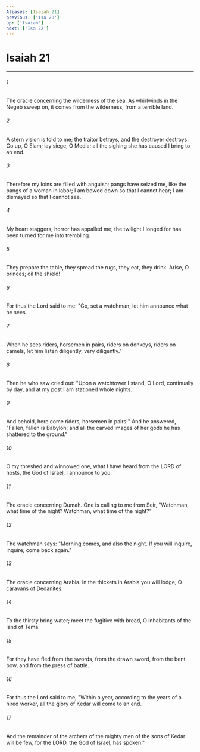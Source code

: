 ```yaml
---
Aliases: [Isaiah 21]
previous: ['Isa 20']
up: ['Isaiah']
next: ['Isa 22']
---
```

# Isaiah 21

***

 

###### 1 
The oracle concerning the wilderness of the sea.
 As whirlwinds in the Negeb sweep on, 
 it comes from the wilderness, 
 from a terrible land. 
 
 

###### 2 
A stern vision is told to me; 
 the traitor betrays, 
 and the destroyer destroys. 
 Go up, O Elam; 
 lay siege, O Media; 
 all the sighing she has caused 
 I bring to an end. 
 
 

###### 3 
Therefore my loins are filled with anguish; 
 pangs have seized me, 
 like the pangs of a woman in labor; 
 I am bowed down so that I cannot hear; 
 I am dismayed so that I cannot see. 
 
 

###### 4 
My heart staggers; horror has appalled me; 
 the twilight I longed for 
 has been turned for me into trembling. 
 
 

###### 5 
They prepare the table, 
 they spread the rugs, 
 they eat, they drink. 
 Arise, O princes; 
 oil the shield! 
 
 

###### 6 
For thus the Lord said to me: 
 "Go, set a watchman; 
 let him announce what he sees. 
 
 

###### 7 
When he sees riders, horsemen in pairs, 
 riders on donkeys, riders on camels, 
 let him listen diligently, 
 very diligently." 
 
 

###### 8 
Then he who saw cried out: 
 "Upon a watchtower I stand, O Lord, 
 continually by day, 
 and at my post I am stationed 
 whole nights. 
 
 

###### 9 
And behold, here come riders, 
 horsemen in pairs!" 
 And he answered, 
 "Fallen, fallen is Babylon; 
 and all the carved images of her gods 
 he has shattered to the ground." 
 
 

###### 10 
O my threshed and winnowed one, 
 what I have heard from the LORD of hosts, 
 the God of Israel, I announce to you.
 
 

###### 11 
The oracle concerning Dumah.
 One is calling to me from Seir, 
 "Watchman, what time of the night? 
 Watchman, what time of the night?" 
 
 

###### 12 
The watchman says: 
 "Morning comes, and also the night. 
 If you will inquire, inquire; 
 come back again."
 
 

###### 13 
The oracle concerning Arabia.
 In the thickets in Arabia you will lodge, 
 O caravans of Dedanites. 
 
 

###### 14 
To the thirsty bring water; 
 meet the fugitive with bread, 
 O inhabitants of the land of Tema. 
 
 

###### 15 
For they have fled from the swords, 
 from the drawn sword, 
 from the bent bow, 
 and from the press of battle.
 
 

###### 16 
For thus the Lord said to me, "Within a year, according to the years of a hired worker, all the glory of Kedar will come to an end. 
 

###### 17 
And the remainder of the archers of the mighty men of the sons of Kedar will be few, for the LORD, the God of Israel, has spoken."
 
